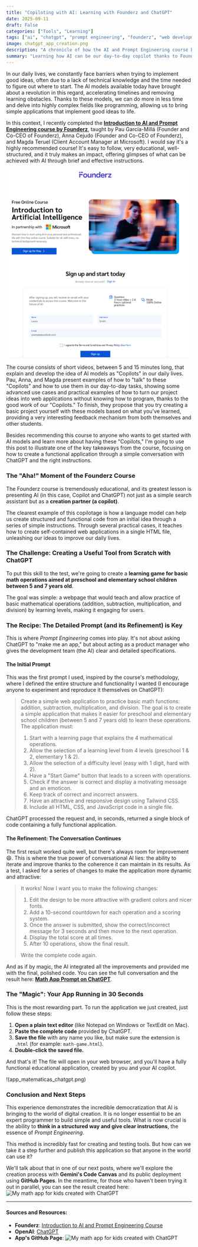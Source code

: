 ```yaml
---
title: "Copiloting with AI: Learning with Founderz and ChatGPT"
date: 2025-09-11
draft: False
categories: ["Tools", "Learning"]
tags: ["ai", "chatgpt", "prompt engineering", "founderz", "web development", "no-code", "html", "maths"]
image: chatgpt_app_creation.png
description: "A chronicle of how the AI and Prompt Engineering course by Founderz opened my eyes to the possibility of creating functional web applications using only natural language with ChatGPT."
summary: "Learning how AI can be our day-to-day copilot thanks to Founderz, and how we can create useful and simple HTML applications with just a few basic instructions."
---
```


In our daily lives, we constantly face barriers when trying to implement good ideas, often due to a lack of technical knowledge and the time needed to figure out where to start. The AI models available today have brought about a revolution in this regard, accelerating timelines and removing learning obstacles. Thanks to these models, we can do more in less time and delve into highly complex fields like programming, allowing us to bring simple applications that implement good ideas to life.

In this context, I recently completed the **[Introduction to AI and Prompt Engineering course by Founderz](https://founderz.com/en/program/introduction-to-ai-and-prompt-engineering)**, taught by Pau García-Millá (Founder and Co-CEO of Founderz), Anna Cejudo (Founder and Co-CEO of Founderz), and Magda Teruel (Client Account Manager at Microsoft). I would say it's a highly recommended course! It's easy to follow, very educational, well-structured, and it truly makes an impact, offering glimpses of what can be achieved with AI through brief and effective instructions.

![Imagen del curso de Introducción a la IA Founderz](Founderz_AI_Introduction.png)

The course consists of short videos, between 5 and 15 minutes long, that explain and develop the idea of AI models as "Copilots" in our daily lives. Pau, Anna, and Magda present examples of how to "talk" to these "Copilots" and how to use them in our day-to-day tasks, showing some advanced use cases and practical examples of how to turn our project ideas into web applications without knowing how to program, thanks to the good work of our "Copilots." To finish, they propose that you try creating a basic project yourself with these models based on what you've learned, providing a very interesting feedback mechanism from both themselves and other students.

Besides recommending this course to anyone who wants to get started with AI models and learn more about having these "Copilots," I'm going to use this post to illustrate one of the key takeaways from the course, focusing on how to create a functional application through a simple conversation with ChatGPT and the right instructions.

### The "Aha!" Moment of the Founderz Course

The Founderz course is tremendously educational, and its greatest lesson is presenting AI (in this case, Copilot and ChatGPT) not just as a simple search assistant but as a **creation partner (a copilot)**.

The clearest example of this copilotage is how a language model can help us create structured and functional code from an initial idea through a series of simple instructions. Through several practical cases, it teaches how to create self-contained web applications in a single HTML file, unleashing our ideas to improve our daily lives.

### The Challenge: Creating a Useful Tool from Scratch with ChatGPT

To put this skill to the test, we're going to create a **learning game for basic math operations aimed at preschool and elementary school children between 5 and 7 years old**.

The goal was simple: a webpage that would teach and allow practice of basic mathematical operations (addition, subtraction, multiplication, and division) by learning levels, making it engaging for users.

### The Recipe: The Detailed Prompt (and its Refinement) is Key

This is where *Prompt Engineering* comes into play. It's not about asking ChatGPT to "make me an app," but about acting as a product manager who gives the development team (the AI) clear and detailed specifications.

#### The Initial Prompt

This was the first prompt I used, inspired by the course's methodology, where I defined the entire structure and functionality I wanted (I encourage anyone to experiment and reproduce it themselves on ChatGPT):

> Create a simple web application to practice basic math functions: addition, subtraction, multiplication, and division. The goal is to create a simple application that makes it easier for preschool and elementary school children (between 5 and 7 years old) to learn these operations. The application must:
> 1.  Start with a learning page that explains the 4 mathematical operations.
> 2.  Allow the selection of a learning level from 4 levels (preschool 1 & 2, elementary 1 & 2).
> 3.  Allow the selection of a difficulty level (easy with 1 digit, hard with 2).
> 4.  Have a "Start Game" button that leads to a screen with operations.
> 5.  Check if the answer is correct and display a motivating message and an emoticon.
> 6.  Keep track of correct and incorrect answers.
> 7.  Have an attractive and responsive design using Tailwind CSS.
> 8.  Include all HTML, CSS, and JavaScript code in a single file.

ChatGPT processed the request and, in seconds, returned a single block of code containing a fully functional application.

#### The Refinement: The Conversation Continues

The first result worked quite well, but there's always room for improvement 😄. This is where the true power of conversational AI lies: the ability to iterate and improve thanks to the coherence it can maintain in its results. As a test, I asked for a series of changes to make the application more dynamic and attractive:

> It works! Now I want you to make the following changes:
> 1.  Edit the design to be more attractive with gradient colors and nicer fonts.
> 2.  Add a 10-second countdown for each operation and a scoring system.
> 3.  Once the answer is submitted, show the correct/incorrect message for 3 seconds and then move to the next operation.
> 4.  Display the total score at all times.
> 5.  After 10 operations, show the final result.
>
> Write the complete code again.

And as if by magic, the AI integrated all the improvements and provided me with the final, polished code. You can see the full conversation and the result here: **[Math App Prompt on ChatGPT](https://chatgpt.com/share/68b5fa88-be78-8004-8d93-612409d559f5)**.

### The "Magic": Your App Running in 30 Seconds

This is the most rewarding part. To run the application we just created, just follow these steps:

1.  **Open a plain text editor** (like Notepad on Windows or TextEdit on Mac).
2.  **Paste the complete code** provided by ChatGPT.
3.  **Save the file** with any name you like, but make sure the extension is `.html` (for example: `math-game.html`).
4.  **Double-click the saved file.**

And that's it! The file will open in your web browser, and you'll have a fully functional educational application, created by you and your AI copilot.

!(app_matematicas_chatgpt.png)

### Conclusion and Next Steps

This experience demonstrates the incredible democratization that AI is bringing to the world of digital creation. It is no longer essential to be an expert programmer to build simple and useful tools. What is now crucial is the ability to **think in a structured way and give clear instructions**, the essence of *Prompt Engineering*.

This method is incredibly fast for creating and testing tools. But how can we take it a step further and publish this application so that anyone in the world can use it?

We'll talk about that in one of our next posts, where we'll explore the creation process with **Gemini's Code Canvas** and its public deployment using **GitHub Pages**. In the meantime, for those who haven't been trying it out in parallel, you can see the result created here: ![My math app for kids created with ChatGPT](https://dalaez.github.io/maths-app/)

---

#### Sources and Resources:
* **Founderz**: [Introduction to AI and Prompt Engineering Course](https://founderz.com/en/program/introduction-to-ai-and-prompt-engineering)
* **OpenAI**: [ChatGPT](https://chat.openai.com/)
* **App's GitHub Page**: ![My math app for kids created with ChatGPT](https://dalaez.github.io/maths-app/)
